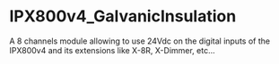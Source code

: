 # IPX800v4_GalvanicInsulation
A 8 channels module allowing to use 24Vdc on the digital inputs of the IPX800v4 and its extensions like X-8R, X-Dimmer, etc...
